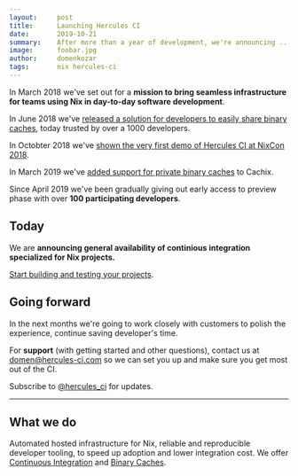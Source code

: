 ```yaml
---
layout:     post
title:      Launching Hercules CI
date:       2019-10-21
summary:    After more than a year of development, we're announcing ...
image:      foobar.jpg
author:     domenkozar
tags:       nix hercules-ci
---
```


In March 2018 we've set out for a **mission to bring seamless infrastructure for teams using Nix
in day-to-day software development**.

In June 2018 we've [released a solution for developers to easily share binary caches](https://cachix.org/),
today trusted by over a 1000 developers.

In Octobter 2018 we've [shown the very first demo of Hercules CI at NixCon 2018](https://www.youtube.com/watch?v=py26iM26Qg4&list=PLgknCdxP89ReJKWX3sthcsbBYsoihzSQX&index=12&t=137s).

In March 2019 we've [added support for private binary caches](https://blog.hercules-ci.com/cachix/nix/2019/03/07/announcing-private-cachix/) to Cachix.

Since April 2019 we've been gradually giving out early access to preview phase with over **100 participating developers**.

## Today 


We are **announcing general availability of continious integration specialized for Nix projects.**

[Start building and testing your projects](https://hercules-ci.com/dashboard).

## Going forward

In the next months we're going to work closely with customers to polish the experience, continue saving developer's time.

For **support** (with getting started and other questions),
contact us at [domen@hercules-ci.com](mailto:domen@hercules-ci.com) so we can set you up
and make sure you get most out of the CI.

Subscribe to [@hercules_ci](https://twitter.com/hercules_ci) for updates.

---

## What we do

Automated hosted infrastructure for Nix, reliable and reproducible developer tooling,
to speed up adoption and lower integration cost. We offer
[Continuous Integration](https://hercules-ci.com) and [Binary Caches](https://cachix.org).
